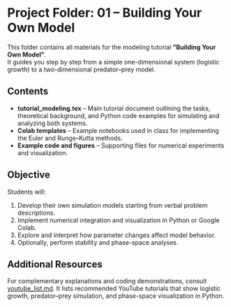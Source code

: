# Project Folder: 01 – Building Your Own Model

This folder contains all materials for the modeling tutorial **"Building Your Own Model"**.  
It guides you step by step from a simple one-dimensional system (logistic growth) to a two-dimensional predator–prey model.

## Contents
- **tutorial_modeling.tex** – Main tutorial document outlining the tasks, theoretical background, and Python code examples for simulating and analyzing both systems.  
- **Colab templates** – Example notebooks used in class for implementing the Euler and Runge–Kutta methods.  
- **Example code and figures** – Supporting files for numerical experiments and visualization.  

## Objective
Students will:
1. Develop their own simulation models starting from verbal problem descriptions.  
2. Implement numerical integration and visualization in Python or Google Colab.  
3. Explore and interpret how parameter changes affect model behavior.  
4. Optionally, perform stability and phase-space analyses.

## Additional Resources
For complementary explanations and coding demonstrations, consult  
[youtube_list.md](https://github.com/batmanvane/complex-systems-modeling/blob/main/resources/youtube_list.md).
It lists recommended YouTube tutorials that show logistic growth, predator–prey simulation, and phase-space visualization in Python.
